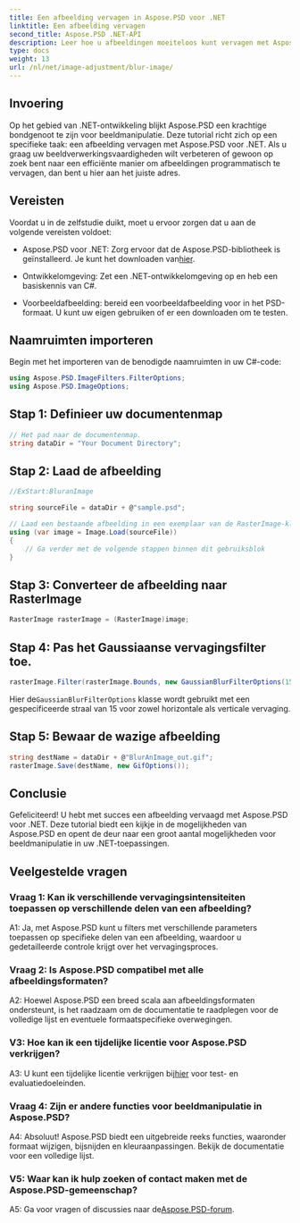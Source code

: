 ```yaml
---
title: Een afbeelding vervagen in Aspose.PSD voor .NET
linktitle: Een afbeelding vervagen
second_title: Aspose.PSD .NET-API
description: Leer hoe u afbeeldingen moeiteloos kunt vervagen met Aspose.PSD voor .NET. Een stapsgewijze handleiding voor naadloze beeldmanipulatie in uw C#-projecten.
type: docs
weight: 13
url: /nl/net/image-adjustment/blur-image/
---
```

## Invoering

Op het gebied van .NET-ontwikkeling blijkt Aspose.PSD een krachtige bondgenoot te zijn voor beeldmanipulatie. Deze tutorial richt zich op een specifieke taak: een afbeelding vervagen met Aspose.PSD voor .NET. Als u graag uw beeldverwerkingsvaardigheden wilt verbeteren of gewoon op zoek bent naar een efficiënte manier om afbeeldingen programmatisch te vervagen, dan bent u hier aan het juiste adres.

## Vereisten

Voordat u in de zelfstudie duikt, moet u ervoor zorgen dat u aan de volgende vereisten voldoet:

-  Aspose.PSD voor .NET: Zorg ervoor dat de Aspose.PSD-bibliotheek is geïnstalleerd. Je kunt het downloaden van[hier](https://releases.aspose.com/psd/net/).

- Ontwikkelomgeving: Zet een .NET-ontwikkelomgeving op en heb een basiskennis van C#.

- Voorbeeldafbeelding: bereid een voorbeeldafbeelding voor in het PSD-formaat. U kunt uw eigen gebruiken of er een downloaden om te testen.

## Naamruimten importeren

Begin met het importeren van de benodigde naamruimten in uw C#-code:

```csharp
using Aspose.PSD.ImageFilters.FilterOptions;
using Aspose.PSD.ImageOptions;
```

## Stap 1: Definieer uw documentenmap

```csharp
// Het pad naar de documentenmap.
string dataDir = "Your Document Directory";
```

## Stap 2: Laad de afbeelding

```csharp
//ExStart:BluranImage

string sourceFile = dataDir + @"sample.psd";

// Laad een bestaande afbeelding in een exemplaar van de RasterImage-klasse
using (var image = Image.Load(sourceFile))
{
    // Ga verder met de volgende stappen binnen dit gebruiksblok
}
```

## Stap 3: Converteer de afbeelding naar RasterImage

```csharp
RasterImage rasterImage = (RasterImage)image;
```

## Stap 4: Pas het Gaussiaanse vervagingsfilter toe.

```csharp
rasterImage.Filter(rasterImage.Bounds, new GaussianBlurFilterOptions(15, 15));
```

 Hier de`GaussianBlurFilterOptions` klasse wordt gebruikt met een gespecificeerde straal van 15 voor zowel horizontale als verticale vervaging.

## Stap 5: Bewaar de wazige afbeelding

```csharp
string destName = dataDir + @"BlurAnImage_out.gif";
rasterImage.Save(destName, new GifOptions());
```

## Conclusie

Gefeliciteerd! U hebt met succes een afbeelding vervaagd met Aspose.PSD voor .NET. Deze tutorial biedt een kijkje in de mogelijkheden van Aspose.PSD en opent de deur naar een groot aantal mogelijkheden voor beeldmanipulatie in uw .NET-toepassingen.

## Veelgestelde vragen

### Vraag 1: Kan ik verschillende vervagingsintensiteiten toepassen op verschillende delen van een afbeelding?

A1: Ja, met Aspose.PSD kunt u filters met verschillende parameters toepassen op specifieke delen van een afbeelding, waardoor u gedetailleerde controle krijgt over het vervagingsproces.

### Vraag 2: Is Aspose.PSD compatibel met alle afbeeldingsformaten?

A2: Hoewel Aspose.PSD een breed scala aan afbeeldingsformaten ondersteunt, is het raadzaam om de documentatie te raadplegen voor de volledige lijst en eventuele formaatspecifieke overwegingen.

### V3: Hoe kan ik een tijdelijke licentie voor Aspose.PSD verkrijgen?

 A3: U kunt een tijdelijke licentie verkrijgen bij[hier](https://purchase.aspose.com/temporary-license/) voor test- en evaluatiedoeleinden.

### Vraag 4: Zijn er andere functies voor beeldmanipulatie in Aspose.PSD?

A4: Absoluut! Aspose.PSD biedt een uitgebreide reeks functies, waaronder formaat wijzigen, bijsnijden en kleuraanpassingen. Bekijk de documentatie voor een volledige lijst.

### V5: Waar kan ik hulp zoeken of contact maken met de Aspose.PSD-gemeenschap?

 A5: Ga voor vragen of discussies naar de[Aspose.PSD-forum](https://forum.aspose.com/c/psd/34).